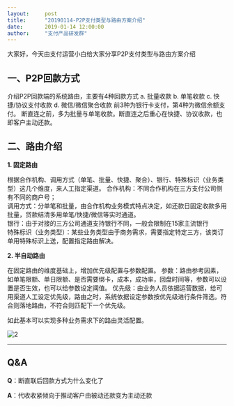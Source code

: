```yaml
---  
layout:     post   
title:      "20190114-P2P支付类型与路由方案介绍"  
date:       2019-01-14 12:00:00  
author:     "支付产品研发群"  
---
```


大家好，今天由支付运营小白给大家分享P2P支付类型与路由方案介绍

## 一、P2P回款方式  

介绍P2P回款端的系统路由，主要有4种回款方式
a.	批量收款
b.	单笔收款
c.	快捷/协议支付收款
d.	微信/微信聚合收款
前3种为银行卡支付，第4种为微信余额支付。
断直连之前，多为批量与单笔收款。断直连之后重心在快捷、协议收款，也即客户主动还款。

## 二、路由介绍

**1. 固定路由**

根据合作机构、调用方式（单笔、批量、快捷、聚合）、银行、特殊标识（业务类型）这几个维度，来人工指定渠道。
合作机构：不同合作机构在三方支付公司侧有不同的商户号；  
调用方式：分单笔和批量，由合作机构业务模式特点决定，如还款日固定收款多用批量，贷款结清多用单笔/快捷/微信等实时通道。  
银行：由于对接的三方公司通道支持银行不同，一般会限制在15家主流银行  
特殊标识（业务类型）：某些业务类型由于商务需求，需要指定特定三方，该类订单用特殊标识上送，配置指定路由解决。
  
**2. 半自动路由**

在固定路由的维度基础上，增加优先级配置与参数配置。
参数：路由参考因素，如单笔限额、单日限额、是否需要绑卡，成本，成功率，回盘时间等，参数可以设置是否生效，也可以给参数设定阈值。
优先级：由业务人员依据运营数据，给可用渠道人工设定优先级，路由之时，系统依据设定参数按优先级进行条件筛选。符合则落地路由，不符合则匹配下一个优先级。

如此基本可以实现多种业务需求下的路由灵活配置。

![2](http://static.cocolian.cn/img/201901/routine.jpg)

---

## Q&A

**Q**：断直联后回款方式为什么变化了

**A**：代收收紧倾向于推动客户由被动还款变为主动还款